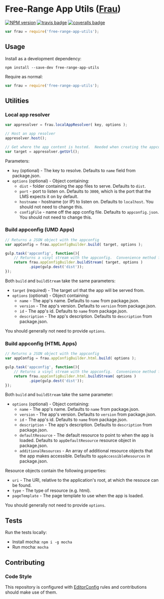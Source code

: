 # Free-Range App Utils ([Frau](http://en.wiktionary.org/wiki/Frau))
[![NPM version][npm-image]][npm-url]
[![travis badge](http://img.shields.io/travis/Brightspace/free-range-app-utils.svg)](https://travis-ci.org/Brightspace/free-range-app-utils)
[![coveralls badge](http://img.shields.io/coveralls/Brightspace/free-range-app-utils.svg)](https://coveralls.io/r/Brightspace/free-range-app-utils)

```javascript
var frau = require('free-range-app-utils');
```
## Usage

Install as a development dependency:

```shell
npm install --save-dev free-range-app-utils
```

Require as normal:

```javascript
var frau = require('free-range-app-utils');
```

## Utilities

### Local app resolver

```javascript
var appresolver = frau.localAppResolver( key, options );

// Host an app resolver
appresolver.host();

// Get where the app content is hosted.  Needed when creating the appconfig.
var target = appresolver.getUrl();
```
Parameters:

- `key` (optional) - The key to resolve.  Defaults to `name` field from package.json.
- `options` (optional) - Object containing:
  - `dist` - folder containing the app files to serve.  Defaults to `dist`.
  - `port` - port to listen on.  Defaults to `3000`, which is the port that the LMS expects it on by default.
  - `hostname` - hostname (or IP) to listen on.  Defaults to `localhost`.  You should not need to change this.
  - `configFile` - name off the app config file.  Defaults to `appconfig.json`.  You should not need to change this.

### Build appconfig (UMD Apps)

```javascript
// Returns a JSON object with the appconfig
var appConfig = frau.appConfigBuilder.build( target, options );
```

```javascript
gulp.task('appconfig', function(){
    // Returns a vinyl stream with the appconfig.  Convenience method for use with gulp.
    return frau.appConfigBuilder.buildStream( target, options )
           .pipe(gulp.dest('dist'));
});
```

Both `build` and `buildStream` take the same parameters:

- `target` (required) - The target url that the app will be served from.
- `options` (optional) - Object containing:
  - `name` - The app's name.  Defaults to `name` from package.json.
  - `version` - The app's version.  Defaults to `version` from package.json.
  - `id` - The app's id.  Defaults to `name` from package.json.
  - `description` - The app's description.  Defaults to `description` from package.json.

You should generally not need to provide `options`.

### Build appconfig (HTML Apps)

```javascript
// Returns a JSON object with the appconfig
var appConfig = frau.appConfigBuilder.html.build( options );
```

```javascript
gulp.task('appconfig', function(){
    // Returns a vinyl stream with the appconfig.  Convenience method for use with gulp.
    return frau.appConfigBuilder.html.buildStream( options )
           .pipe(gulp.dest('dist'));
});
```

Both `build` and `buildStream` take the same parameter:

- `options` (optional) - Object containing:
  - `name` - The app's name.  Defaults to `name` from package.json.
  - `version` - The app's version.  Defaults to `version` from package.json.
  - `id` - The app's id.  Defaults to `name` from package.json.
  - `description` - The app's description.  Defaults to `description` from package.json.
  - `defaultResource` - The default resource to point to when the app is loaded. Defaults to `appDefaultResource` resource object in package.json.
  - `additionalResources` - An array of additional resource objects that the app makes accessible. Defaults to `appAccessibleResources` in package.json.

Resource objects contain the following properties:
- `uri` - The URI, relative to the application's root, at which the resouce can be found.
- `type` - The type of resource (e.g. html).
- `pageTemplate` - The page template to use when the app is loaded.

You should generally not need to provide `options`.

## Tests

Run the tests locally:

- Install mocha: `npm i -g mocha`
- Run mocha: `mocha`

## Contributing

### Code Style

This repository is configured with [EditorConfig](http://editorconfig.org) rules and
contributions should make use of them.

[npm-url]: https://npmjs.org/package/free-range-app-utils
[npm-image]: https://badge.fury.io/js/free-range-app-utils.png
